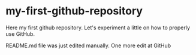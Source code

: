 # my-first-github-repository
Here my first github repository. Let's experiment a little on how to properly use GitHub.

README.md file was just edited manually. One more edit at GitHub

